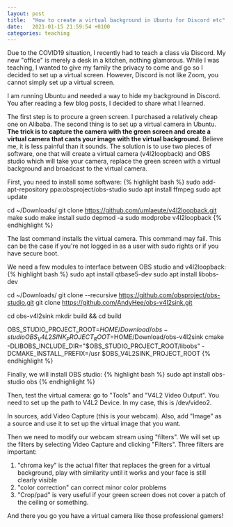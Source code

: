```yaml
---
layout: post
title:  "How to create a virtual background in Ubuntu for Discord etc"
date:   2021-01-15 21:59:54 +0100
categories: teaching
---
```

Due to the COVID19 situation, I recently had to teach a class via Discord. My new "office" is merely a desk in a kitchen, nothing glamorous. While I was teaching, I wanted to give my family the privacy to come and go so I decided to set up a virtual screen. However, Discord is not like Zoom, you cannot simply set up a virtual screen. 

I am running Ubuntu and needed a way to hide my background in Discord. You after reading a few blog posts, I decided to share what I learned. 

The first step is to procure a green screen. I purchased a relatively cheap one on Alibaba. The second thing is to set up a virtual camera in Ubuntu. **The trick is to capture the camera with the green screen and create a virtual camera that casts your image with the virtual background.** Believe me, it is less painful than it sounds. The solution is to use two pieces of software, one that will create a virtual camera (v4l2loopback) and OBS studio which will take your camera, replace the green screen with a virtual background and broadcast to the virtual camera.

First, you need to install some software:
{% highlight bash %}
sudo add-apt-repository ppa:obsproject/obs-studio
sudo apt install ffmpeg
sudo apt update

cd ~/Downloads/
git clone https://github.com/umlaeute/v4l2loopback.git
make
sudo make install
sudo depmod -a
sudo modprobe v4l2loopback
{% endhighlight %}

The last command installs the virtual camera. This command may fail. This can be the case if you're not logged in as a user with sudo rights or if you have secure boot.

We need a few modules to interface between OBS studio and v4l2loopback:
{% highlight bash %}
sudo apt install qtbase5-dev
sudo apt install libobs-dev

cd ~/Downloads/
git clone --recursive https://github.com/obsproject/obs-studio.git
git clone https://github.com/AndyHee/obs-v4l2sink.git

cd obs-v4l2sink
mkdir build && cd build

OBS_STUDIO_PROJECT_ROOT=$HOME/Download/obs-studio
OBS_V4L2SINK_PROJECT_ROOT=$HOME/Download/obs-v4l2sink
cmake -DLIBOBS_INCLUDE_DIR="$OBS_STUDIO_PROJECT_ROOT/libobs" -DCMAKE_INSTALL_PREFIX=/usr $OBS_V4L2SINK_PROJECT_ROOT
{% endhighlight %}

Finally, we will install OBS studio:
{% highlight bash %}
sudo apt install obs-studio
obs
{% endhighlight %}

Then, test the virtual camera: go to "Tools" and "V4L2 Video Output". You need to set up the path to V4L2 Device. In my case, this is /dev/video2.

In sources, add Video Capture (this is your webcam). Also, add "Image" as a source and use it to set up the virtual image that you want.

Then we need to modify our webcam stream using "filters". We will set up the filters by selecting Video Capture and clicking "Filters". Three filters are important:
1. "chroma key" is the actual filter that replaces the green for a virtual background, play with similarity until it works and your face is still clearly visible
2. "color correction" can correct minor color problems
3. "Crop/pad" is very useful if your green screen does not cover a patch of the ceiling or something.

And there you go you have a virtual camera like those professional gamers!
